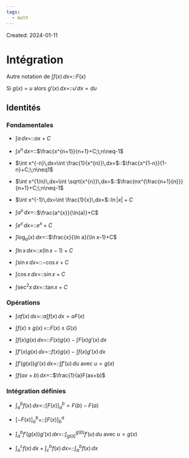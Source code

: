 ```yaml
---
tags:
  - math
---
```

Created: 2024-01-11

# Intégration
Autre notation de $\int f(x)\,dx$=::$F(x)$
<!--SR:!2024-04-08,33,230-->
Si $g(x)$ = $u$ alors $g'(x)\,dx$=::$u'dx=du$
<!--SR:!2024-05-09,65,227-->
## Identités
### Fondamentales
- $\int a\,dx=$::$ax+C$
<!--SR:!2024-05-24,79,250-->
- $\int x^{n}\,dx=$::$\frac{x^{n+1}}{n+1}+C;\;n\neq-1$
<!--SR:!2024-03-25,44,250-->
- $\int x^{-n}\,dx=\int \frac{1}{x^{n}}\,dx=$::$\frac{x^{1-n}}{1-n}+C;\;n\neq1$
<!--SR:!2024-04-01,49,250-->
- $\int x^{1/n}\,dx=\int \sqrt{x^{n}}\,dx=$::$\frac{nx^{\frac{n+1}{n}}}{n+1}+C;\;n\neq-1$
<!--SR:!2024-03-13,5,190-->
- $\int x^{-1}\,dx=\int \frac{1}{x}\,dx=$::$\ln|x|+C$
<!--SR:!2024-04-04,35,210-->
- $\int a^{x}\,dx=$::$\frac{a^{x}}{\ln(a)}+C$
<!--SR:!2024-03-17,8,130-->
- $\int e^{x}\,dx=$::$e^{x}+C$
<!--SR:!2024-03-23,44,250-->
- $\int \log_{a}(x)\,dx=$::$\frac{x}{\ln a}(\ln x-1)+C$
<!--SR:!2024-03-21,11,130-->
- $\int \ln x\,dx=$::$x(\ln x -1)+C$
<!--SR:!2024-03-18,10,190-->
- $\int \sin x\,dx=$::$-\cos x +C$
<!--SR:!2024-04-14,40,230-->
- $\int \cos x\,dx=$::$\sin x +C$
<!--SR:!2024-04-12,38,230-->
- $\int \sec^{2} x\,dx=$::$\tan x +C$
<!--SR:!2024-03-17,39,250-->

### Opérations
- $\int af(x)\,dx=$::$a\int f(x)\,dx=aF(x)$
<!--SR:!2024-04-01,48,250-->
- $\int f(x)\pm g(x)\,=$::$F(x)\pm G(x)$
<!--SR:!2024-03-14,37,250-->
- $\int f(x)g(x)\,dx=$::$F(x)g(x)-\int F(x)g'(x)\,dx$
<!--SR:!2024-04-29,67,250-->
- $\int f'(x)g(x)\,dx=$::$f(x)g(x)-\int f(x)g'(x)\,dx$
<!--SR:!2024-03-19,30,204-->
- $\int f'(g(x))g'(x)\,dx=$::$\int f'(u)\,du$ avec $u=g(x)$
<!--SR:!2024-03-15,36,244-->
- $\int f(ax+b)\,dx=$::$\frac{1}{a}F(ax+b)$
<!--SR:!2024-05-05,62,241-->

### Intégration définies
- $\int_{a}^{b}f(x)\,dx=$::$[F(x)]_{a}^{b}=F(b)-F(a)$
<!--SR:!2024-05-11,67,243-->
- $[-F(x)]_{a}^{b}$=::$[F(x)]_{b}^{a}$
<!--SR:!2024-04-22,55,243-->
- $\int_{a}^{b}f'(g(x))g'(x)\,dx=$::$\int_{g(a)}^{g(b)}f'(u)\,du$ avec $u=g(x)$
<!--SR:!2024-03-13,35,243-->
- $\int_{a}^{c}f(x)\,dx+\int_{c}^{b}f(x)\,dx=$::$\int_{a}^{b}f(x)\,dx$
<!--SR:!2024-05-30,79,243-->



